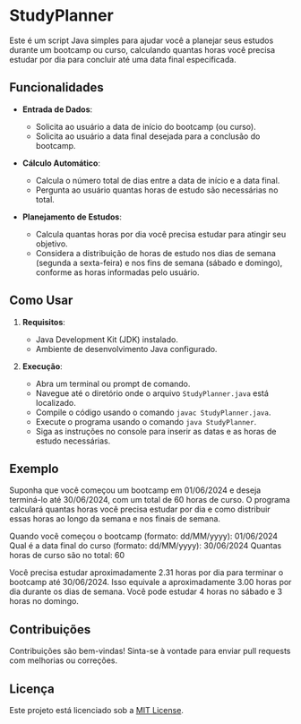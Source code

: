 # StudyPlanner

Este é um script Java simples para ajudar você a planejar seus estudos durante um bootcamp ou curso, calculando quantas horas você precisa estudar por dia para concluir até uma data final especificada.

## Funcionalidades

- **Entrada de Dados**:
  - Solicita ao usuário a data de início do bootcamp (ou curso).
  - Solicita ao usuário a data final desejada para a conclusão do bootcamp.

- **Cálculo Automático**:
  - Calcula o número total de dias entre a data de início e a data final.
  - Pergunta ao usuário quantas horas de estudo são necessárias no total.

- **Planejamento de Estudos**:
  - Calcula quantas horas por dia você precisa estudar para atingir seu objetivo.
  - Considera a distribuição de horas de estudo nos dias de semana (segunda a sexta-feira) e nos fins de semana (sábado e domingo), conforme as horas informadas pelo usuário.

## Como Usar

1. **Requisitos**:
   - Java Development Kit (JDK) instalado.
   - Ambiente de desenvolvimento Java configurado.

2. **Execução**:
   - Abra um terminal ou prompt de comando.
   - Navegue até o diretório onde o arquivo `StudyPlanner.java` está localizado.
   - Compile o código usando o comando `javac StudyPlanner.java`.
   - Execute o programa usando o comando `java StudyPlanner`.
   - Siga as instruções no console para inserir as datas e as horas de estudo necessárias.

## Exemplo

Suponha que você começou um bootcamp em 01/06/2024 e deseja terminá-lo até 30/06/2024, com um total de 60 horas de curso. O programa calculará quantas horas você precisa estudar por dia e como distribuir essas horas ao longo da semana e nos finais de semana.

Quando você começou o bootcamp (formato: dd/MM/yyyy): 01/06/2024
Qual é a data final do curso (formato: dd/MM/yyyy): 30/06/2024
Quantas horas de curso são no total: 60

Você precisa estudar aproximadamente 2.31 horas por dia para terminar o bootcamp até 30/06/2024.
Isso equivale a aproximadamente 3.00 horas por dia durante os dias de semana.
Você pode estudar 4 horas no sábado e 3 horas no domingo.


## Contribuições

Contribuições são bem-vindas! Sinta-se à vontade para enviar pull requests com melhorias ou correções.

## Licença

Este projeto está licenciado sob a [MIT License](LICENSE).
